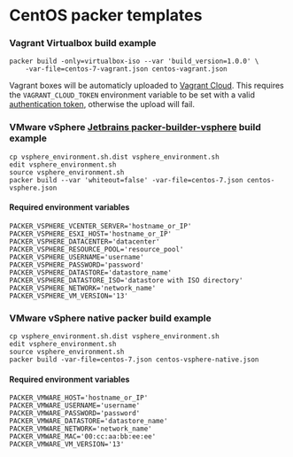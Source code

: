 # CentOS packer templates

### Vagrant Virtualbox build example

	packer build -only=virtualbox-iso --var 'build_version=1.0.0' \
		-var-file=centos-7-vagrant.json centos-vagrant.json

Vagrant boxes will be automaticly uploaded to [Vagrant Cloud](https://app.vagrantup.com/). This requires the `VAGRANT_CLOUD_TOKEN` environment variable to be set with a valid [authentication token](https://app.vagrantup.com/settings/security), otherwise the upload will fail.

### VMware vSphere [Jetbrains packer-builder-vsphere](https://github.com/jetbrains-infra/packer-builder-vsphere) build example

	cp vsphere_environment.sh.dist vsphere_environment.sh
	edit vsphere_environment.sh
	source vsphere_environment.sh
	packer build --var 'whiteout=false' -var-file=centos-7.json centos-vsphere.json

#### Required environment variables

	PACKER_VSPHERE_VCENTER_SERVER='hostname_or_IP'
	PACKER_VSPHERE_ESXI_HOST='hostname_or_IP'
	PACKER_VSPHERE_DATACENTER='datacenter'
	PACKER_VSPHERE_RESOURCE_POOL='resource_pool'
	PACKER_VSPHERE_USERNAME='username'
	PACKER_VSPHERE_PASSWORD='password'
	PACKER_VSPHERE_DATASTORE='datastore_name'
	PACKER_VSPHERE_DATASTORE_ISO='datastore with ISO directory'
	PACKER_VSPHERE_NETWORK='network_name'
	PACKER_VSPHERE_VM_VERSION='13'

### VMware vSphere native packer build example

	cp vsphere_environment.sh.dist vsphere_environment.sh
	edit vsphere_environment.sh
	source vsphere_environment.sh
	packer build -var-file=centos-7.json centos-vsphere-native.json

#### Required environment variables

	PACKER_VMWARE_HOST='hostname_or_IP'
	PACKER_VMWARE_USERNAME='username'
	PACKER_VMWARE_PASSWORD='password'
	PACKER_VMWARE_DATASTORE='datastore_name'
	PACKER_VMWARE_NETWORK='network_name'
	PACKER_VMWARE_MAC='00:cc:aa:bb:ee:ee'
	PACKER_VMWARE_VM_VERSION='13'
